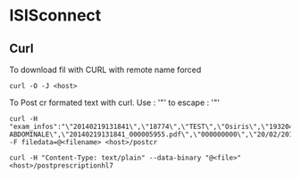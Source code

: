 ISISconnect
===========

Curl
-------
To download fil with CURL with remote name forced
```
curl -O -J <host>
```

To Post cr formated text with curl. Use : '\"' to escape : '"'
```
curl -H "exam_infos":"\"20140219131841\",\"18774\",\"TEST\",\"Osiris\",\"19320416\",\"ECHOGRAPHIE ABDOMINALE\",\"20140219131841_000005955.pdf\",\"000000000\",\"20/02/2014\"" -F filedata=@<filename> <host>/postcr
```

```
curl -H "Content-Type: text/plain" --data-binary "@<file>" <host>/postprescriptionhl7
```